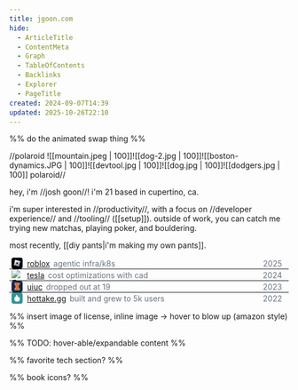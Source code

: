 ```yaml
---
title: jgoon.com
hide:
  - ArticleTitle
  - ContentMeta
  - Graph
  - TableOfContents
  - Backlinks
  - Explorer
  - PageTitle
created: 2024-09-07T14:39
updated: 2025-10-26T22:10
---
```


%% do the animated swap thing %%

//polaroid
![[mountain.jpeg | 100]]![[dog-2.jpg | 100]]![[boston-dynamics.JPG | 100]]![[devtool.jpg | 100]]![[dog.jpg | 100]]![[dodgers.jpg | 100]]
polaroid//

hey, i'm //josh goon//! i'm 21 based in cupertino, ca.

i'm super interested in //productivity//, with a focus on //developer experience// and //tooling// ([[setup]]). outside of work, you can catch me trying new matchas, playing poker, and bouldering.

most recently, [[diy pants|i'm making my own pants]].

<style>
  .exp-list { width: 100%; margin-top: 0.75rem; }
  .exp-item { padding: 0 0.25rem; display: flex; align-items: center; justify-content: space-between; width: 100%; gap: 0.5rem; box-sizing: border-box; }
  .exp-list hr { margin: 0; }
  .exp-left { display: flex; align-items: center; gap: 0.5rem; }
  .exp-logo { width: 20px; height: 20px; border-radius: 0.25rem; object-fit: contain; }
  .exp-texts { display: flex; align-items: center; gap: 0.4rem; }
  .exp-role { color: #6b7280; }
  .exp-right { display: flex; align-items: center; gap: 0.75rem; }
  .exp-date { color: #6b7280; padding-right: 0.5rem;˝˝˝ }
  .exp-item:hover { background: color-mix(in srgb, var(--dark) 8%, transparent); transition: background 0.2s ease; }
  .page-divider { margin-top: 0rem; }
</style>

<div class="exp-list" role="list">
  <div class="exp-item" role="listitem">
    <span class="exp-left">
      <img class="exp-logo" alt="Roblox" src="/assets/icons/roblox.jpg" />
      <span class="exp-texts">
        <span class="exp-name"><a href="https://www.roblox.com">roblox</a></span>
        <span class="exp-role">agentic infra/k8s</span>
      </span>
    </span>
    <span class="exp-right">
      <span class="exp-date">2025</span>
    </span>
  </div>
  <hr />

  <div class="exp-item" role="listitem">
    <span class="exp-left">
      <img class="exp-logo" alt="Tesla" src="/assets/icons/tesla.svg" />
      <span class="exp-texts">
        <span class="exp-name"><a href="https://www.tesla.com">tesla</a></span>
        <span class="exp-role">cost optimizations with cad</span>
      </span>
    </span>
    <span class="exp-right">
      <span class="exp-date">2024</span>
    </span>
  </div>
  <hr />

  <div class="exp-item" role="listitem">
    <span class="exp-left">
      <img class="exp-logo" alt="UIUC" src="/assets/icons/uiuc.png" />
      <span class="exp-texts">
        <span class="exp-name"><a href="https://illinois.edu">uiuc</a></span>
        <span class="exp-role">dropped out at 19</span>
      </span>
    </span>
    <span class="exp-right">
      <span class="exp-date">2023</span>
    </span>
  </div>
  <hr />

  <div class="exp-item" role="listitem">
    <span class="exp-left">
      <img class="exp-logo" alt="Hottake" src="/assets/icons/hottake.svg" />
      <span class="exp-texts">
        <span class="exp-name"><a href="https://hottake.gg/post/63b72bb898829f4733db93ff">hottake.gg</a></span>
        <span class="exp-role">built and grew to 5k users</span>
      </span>
    </span>
    <span class="exp-right">
      <span class="exp-date">2022</span>
    </span>
  </div>
</div>

%% insert image of license, inline image -> hover to blow up (amazon style) %%

%% TODO: hover-able/expandable content %%

%% favorite tech section? %%

%% book icons? %%
